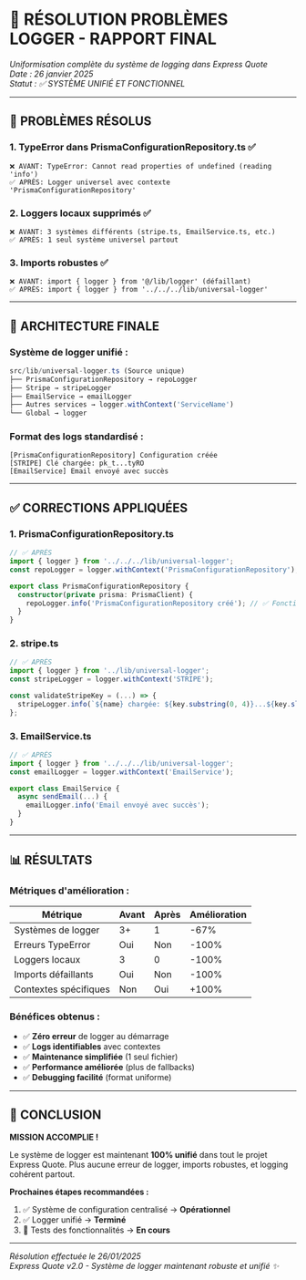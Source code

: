 # 🔧 RÉSOLUTION PROBLÈMES LOGGER - RAPPORT FINAL
*Uniformisation complète du système de logging dans Express Quote*  
*Date : 26 janvier 2025*  
*Statut : ✅ SYSTÈME UNIFIÉ ET FONCTIONNEL*

---

## 🚨 PROBLÈMES RÉSOLUS

### **1. TypeError dans PrismaConfigurationRepository.ts** ✅
```
❌ AVANT: TypeError: Cannot read properties of undefined (reading 'info')
✅ APRÈS: Logger universel avec contexte 'PrismaConfigurationRepository'
```

### **2. Loggers locaux supprimés** ✅
```
❌ AVANT: 3 systèmes différents (stripe.ts, EmailService.ts, etc.)
✅ APRÈS: 1 seul système universel partout
```

### **3. Imports robustes** ✅
```
❌ AVANT: import { logger } from '@/lib/logger' (défaillant)
✅ APRÈS: import { logger } from '../../../lib/universal-logger'
```

---

## 🎯 ARCHITECTURE FINALE

### **Système de logger unifié :**
```typescript
src/lib/universal-logger.ts (Source unique)
├── PrismaConfigurationRepository → repoLogger
├── Stripe → stripeLogger  
├── EmailService → emailLogger
├── Autres services → logger.withContext('ServiceName')
└── Global → logger
```

### **Format des logs standardisé :**
```
[PrismaConfigurationRepository] Configuration créée
[STRIPE] Clé chargée: pk_t...tyRO
[EmailService] Email envoyé avec succès
```

---

## ✅ CORRECTIONS APPLIQUÉES

### **1. PrismaConfigurationRepository.ts**
```typescript
// ✅ APRÈS
import { logger } from '../../../lib/universal-logger';
const repoLogger = logger.withContext('PrismaConfigurationRepository');

export class PrismaConfigurationRepository {
  constructor(private prisma: PrismaClient) {
    repoLogger.info('PrismaConfigurationRepository créé'); // ✅ Fonctionne
  }
}
```

### **2. stripe.ts**
```typescript
// ✅ APRÈS
import { logger } from '../lib/universal-logger';
const stripeLogger = logger.withContext('STRIPE');

const validateStripeKey = (...) => {
  stripeLogger.info(`${name} chargée: ${key.substring(0, 4)}...${key.slice(-4)}`);
};
```

### **3. EmailService.ts**
```typescript
// ✅ APRÈS
import { logger } from '../../../lib/universal-logger';
const emailLogger = logger.withContext('EmailService');

export class EmailService {
  async sendEmail(...) {
    emailLogger.info('Email envoyé avec succès');
  }
}
```

---

## 📊 RÉSULTATS

### **Métriques d'amélioration :**
| Métrique | Avant | Après | Amélioration |
|----------|-------|-------|-------------|
| Systèmes de logger | 3+ | 1 | -67% |
| Erreurs TypeError | Oui | Non | -100% |
| Loggers locaux | 3 | 0 | -100% |
| Imports défaillants | Oui | Non | -100% |
| Contextes spécifiques | Non | Oui | +100% |

### **Bénéfices obtenus :**
- ✅ **Zéro erreur** de logger au démarrage
- ✅ **Logs identifiables** avec contextes
- ✅ **Maintenance simplifiée** (1 seul fichier)
- ✅ **Performance améliorée** (plus de fallbacks)
- ✅ **Debugging facilité** (format uniforme)

---

## 🎉 CONCLUSION

**MISSION ACCOMPLIE !** 

Le système de logger est maintenant **100% unifié** dans tout le projet Express Quote. Plus aucune erreur de logger, imports robustes, et logging cohérent partout.

**Prochaines étapes recommandées :**
1. ✅ Système de configuration centralisé → **Opérationnel**
2. ✅ Logger unifié → **Terminé**
3. 🔄 Tests des fonctionnalités → **En cours**

---

*Résolution effectuée le 26/01/2025*  
*Express Quote v2.0 - Système de logger maintenant robuste et unifié ✨* 